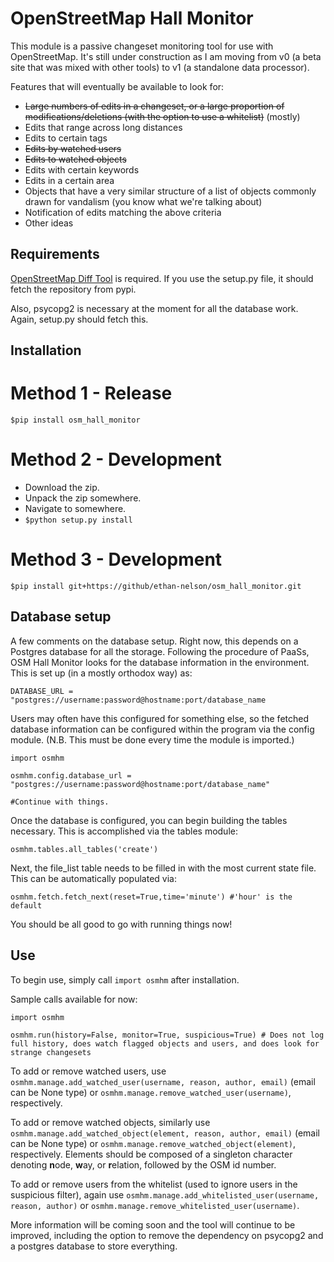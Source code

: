 OpenStreetMap Hall Monitor
==========================

This module is a passive changeset monitoring tool for use with OpenStreetMap. It's still under construction as I am moving from v0 (a beta site that was mixed with other tools) to v1 (a standalone data processor).

Features that will eventually be available to look for:

* ~~Large numbers of edits in a changeset, or a large proportion of modifications/deletions (with the option to use a whitelist)~~ (mostly)
* Edits that range across long distances
* Edits to certain tags
* ~~Edits by watched users~~
* ~~Edits to watched objects~~
* Edits with certain keywords
* Edits in a certain area
* Objects that have a very similar structure of a list of objects commonly drawn for vandalism (you know what we're talking about)
* Notification of edits matching the above criteria
* Other ideas


Requirements
------------

[OpenStreetMap Diff Tool](http://www.github.com/ethan-nelson/osm_diff_tool) is required. If you use the setup.py file, it should fetch the repository from pypi.

Also, psycopg2 is necessary at the moment for all the database work. Again, setup.py should fetch this.

Installation
------------

Method 1 - Release
==================

`$pip install osm_hall_monitor`

Method 2 - Development
======================

* Download the zip.
* Unpack the zip somewhere.
* Navigate to somewhere.
* `$python setup.py install`

Method 3 - Development
======================

`$pip install git+https://github/ethan-nelson/osm_hall_monitor.git`


Database setup
--------------

A few comments on the database setup. Right now, this depends on a Postgres database for all the storage. Following the procedure of PaaSs, OSM Hall Monitor looks for the database information in the environment. This is set up (in a mostly orthodox way) as:

`DATABASE_URL = "postgres://username:password@hostname:port/database_name`

Users may often have this configured for something else, so the fetched database information can be configured within the program via the config module. (N.B. This must be done every time the module is imported.)

```
import osmhm

osmhm.config.database_url = "postgres://username:password@hostname:port/database_name"

#Continue with things.
```

Once the database is configured, you can begin building the tables necessary. This is accomplished via the tables module:

```
osmhm.tables.all_tables('create')
```

Next, the file_list table needs to be filled in with the most current state file. This can be automatically populated via:

```
osmhm.fetch.fetch_next(reset=True,time='minute') #'hour' is the default
```

You should be all good to go with running things now!

Use
---

To begin use, simply call `import osmhm` after installation.

Sample calls available for now:

```
import osmhm

osmhm.run(history=False, monitor=True, suspicious=True) # Does not log full history, does watch flagged objects and users, and does look for strange changesets
```

To add or remove watched users, use `osmhm.manage.add_watched_user(username, reason, author, email)` (email can be None type) or `osmhm.manage.remove_watched_user(username)`, respectively.

To add or remove watched objects, similarly use `osmhm.manage.add_watched_object(element, reason, author, email)` (email can be None type) or `osmhm.manage.remove_watched_object(element)`, respectively. Elements should be composed of a singleton character denoting **n**ode, **w**ay, or **r**elation, followed by the OSM id number.

To add or remove users from the whitelist (used to ignore users in the suspicious filter), again use `osmhm.manage.add_whitelisted_user(username, reason, author)` or `osmhm.manage.remove_whitelisted_user(username)`.

More information will be coming soon and the tool will continue to be improved, including the option to remove the dependency on psycopg2 and a postgres database to store everything.

